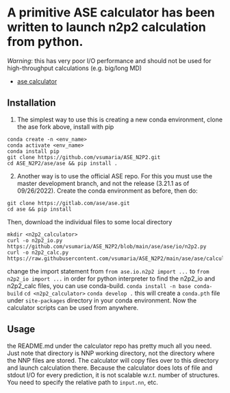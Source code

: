 # A primitive ASE calculator has been written to launch n2p2 calculation from python. 

*Warning*: this has very poor I/O performance and should not be used for high-throughput calculations (e.g. big/long MD)

- [ase calculator](https://github.com/vsumaria/ASE_N2P2)

## Installation
1. The simplest way to use this is creating a new conda environment, clone the ase fork above, install with pip
```
conda create -n <env_name>
conda activate <env_name>
conda install pip
git clone https://github.com/vsumaria/ASE_N2P2.git
cd ASE_N2P2/ase/ase && pip install .
```
2. Another way is to use the official ASE repo. For this you must use the master development branch, and not the release (3.21.1 as of 09/26/2022). Create the conda environment as before, then do:
```
git clone https://gitlab.com/ase/ase.git
cd ase && pip install
```
Then, download the individual files to some local directory
```
mkdir <n2p2_calculator>
curl -o n2p2_io.py https://github.com/vsumaria/ASE_N2P2/blob/main/ase/ase/io/n2p2.py 
curl -o n2p2_calc.py https://raw.githubusercontent.com/vsumaria/ASE_N2P2/main/ase/ase/calculators/n2p2.py
```
change the import statement from
`from ase.io.n2p2 import ...`
to
`from n2p2_io import ...`
in order for python interpreter to find the n2p2\_io and n2p2_calc files, you can use conda-build. 
`conda install -n base conda-build`
`cd <n2p2_calculator>`
`conda develop .`
this will create a `conda.pth` file under `site-packages` directory in your conda environment. Now the calculator scripts can be used from anywhere. 

## Usage
the README.md under the calculator repo has pretty much all you need. Just note that directory is NNP working directory, not the directory where the NNP files are stored. The calculator will copy files over to this directory and launch calculation there. Because the calculator does lots of file and stdout I/O for every prediction, it is not scalable w.r.t. number of structures. You need to specify the relative path to `input.nn`, etc. 
